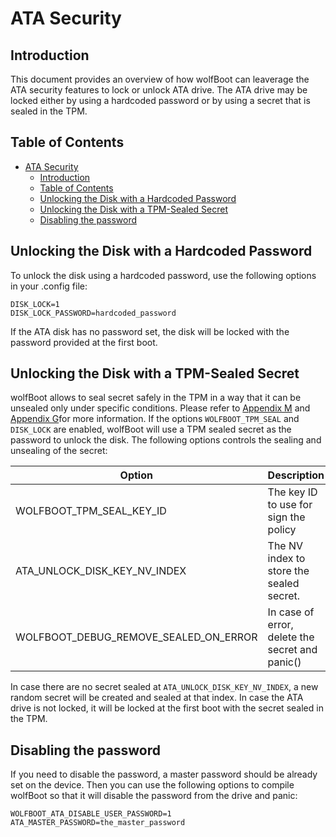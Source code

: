 # ATA Security

## Introduction
This document provides an overview of how wolfBoot can leaverage the ATA security features to lock or unlock ATA drive.
The ATA drive may be locked either by using a hardcoded password or by using a secret that is sealed in the TPM.

## Table of Contents
- [ATA Security](#ata-security)
  - [Introduction](#introduction)
  - [Table of Contents](#table-of-contents)
  - [Unlocking the Disk with a Hardcoded Password](#unlocking-the-disk-with-a-hardcoded-password)
  - [Unlocking the Disk with a TPM-Sealed Secret](#unlocking-the-disk-with-a-tpm-sealed-secret)
  - [Disabling the password](#disabling-the-password)

## Unlocking the Disk with a Hardcoded Password
To unlock the disk using a hardcoded password, use the following options in your .config file:
```
DISK_LOCK=1
DISK_LOCK_PASSWORD=hardcoded_password
```
If the ATA disk has no password set, the disk will be locked with the password provided at the first boot.

## Unlocking the Disk with a TPM-Sealed Secret
wolfBoot allows to seal secret safely in the TPM in a way that it can be unsealed only under specific conditions. Please refer to [Appendix M](appendix13.md) and [Appendix G](appendix07.md)for more information. 
If the options `WOLFBOOT_TPM_SEAL` and `DISK_LOCK` are enabled, wolfBoot will use a TPM sealed secret as the password to unlock the disk. The following options controls the sealing and unsealing of the secret:

| Option | Description |
|-----------|----------|
| WOLFBOOT_TPM_SEAL_KEY_ID| The key ID to use for sign the policy |
| ATA_UNLOCK_DISK_KEY_NV_INDEX | The NV index to store the sealed secret. |
| WOLFBOOT_DEBUG_REMOVE_SEALED_ON_ERROR| In case of error, delete the secret and panic() |

In case there are no secret sealed at `ATA_UNLOCK_DISK_KEY_NV_INDEX`, a new random secret will be created and sealed at that index. 
In case the ATA drive is not locked, it will be locked at the first boot with the secret sealed in the TPM.

## Disabling the password

If you need to disable the password, a master password should be already set on the device. Then you can use the following options to compile wolfBoot so that it will disable the password from the drive and panic:

```
WOLFBOOT_ATA_DISABLE_USER_PASSWORD=1
ATA_MASTER_PASSWORD=the_master_password
``` 

